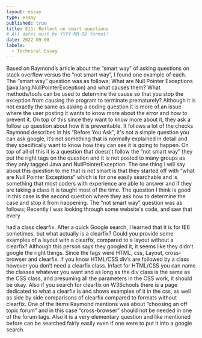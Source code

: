```yaml
---
layout: essay
type: essay
published: true
title: E11: Reflect on smart questions
# All dates must be YYYY-MM-DD format!
date: 2022-09-08
labels:
  - Technical Essay
---
```

Based on Raymond’s article about the “smart way” of asking questions on stack overflow versus the “not smart way”, I found one example of each. 
The “smart way” question was as follows; 
What are Null Pointer Exceptions (java.lang.NullPointerException) and what causes them? What methods/tools can be used to determine the cause so that you stop the exception from causing the program to terminate prematurely?
Although it is not exactly the same as asking a coding question it is more of an issue where the user posting it wants to know more about the error and how to prevent it. On top of this since they want to know more about it, they ask a follow up question about how it is preventable. It follows a lot of the checks Raymond describes in his “Before You Ask”, it's not a simple question you can ask google, it’s not something that is normally explained in detail and they specifically want to know how they can see it is going to happen. On top of all of this it is a question that doesn't follow the “not smart way” they put the right tags on the question and it is not posted to many groups as they only tagged Java and NullPointerException. The one thing I will say about this question to me that is not smart is that they started off with “what are Null Pointer Exceptions” which is for one easily searchable and is something that most coders with experience are able to answer and if they are taking a class it is taught most of the time. The question I think is good in this case is the second question where they ask how to determine the case and stop it from happening. 
The “not smart way” question was as follows;
Recently I was looking through some website's code, and saw that every <div> had a class clearfix. After a quick Google search, I learned that it is for IE6 sometimes, but what actually is a clearfix? Could you provide some examples of a layout with a clearfix, compared to a layout without a clearfix?
Although this person says they googled it, it seems like they didn’t google the right things. Since the tags were HTML, css, Layout, cross-browser and clearfix. If you know HTML/CSS div’s are followed by a class however you don’t need a clearfix class. Infact for HTML/CSS you can name the classes whatever you want and as long as the div class is the same as the CSS class, and presuming all the parameters in the CSS work, it should be okay. Also if you search for clearfix on W3Schools there is a page dedicated to what a clearfix is and shows examples of it in the css, as well as side by side comparisons of clearfix compared to formats without clearfix. One of the items Raymond mentions was about “choosing an off topic forum” and in this case “cross-browser” should not be needed in one of the forum tags. Also it is a very elementary question and like mentioned before can be searched fairly easily even if one were to put it into a google search. 
